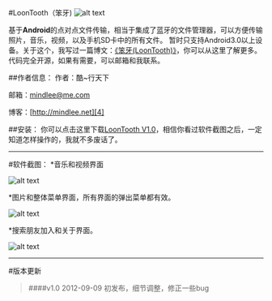 #LoonTooth（笨牙)
![alt text][0]

基于**Android**的点对点文件传输，相当于集成了蓝牙的文件管理器，可以方便传输照片，音乐，视频，以及手机SD卡中的所有文件。
暂时只支持Android3.0以上设备。关于这个，我写过一篇博文：[《笨牙(LoonTooth)》][1]，你可以从这里了解更多。代码完全开源，如果有需要，可以邮箱和我联系。

##作者信息：
作者：酷~行天下

邮箱：[mindlee@me.com][3]

博客：[http://mindlee.net][4]


##安装：
你可以点击这里下载[LoonTooth V1.0][2]，相信你看过软件截图之后，一定知道怎样操作的，我就不多废话了。

***
#软件截图：
*音乐和视频界面

![alt text][5]

*图片和整体菜单界面，所有界面的弹出菜单都有效。

![alt text][6]

*搜索朋友加入和关于界面。

![alt text][7]
***
#版本更新
> ####v1.0      2012-09-09
初发布，细节调整，修正一些bug



[0]: http://mindlee.net/wp-content/uploads/2012/09/loontooth_header.png "软件图标"
[1]: http://mindlee.net/2012/09/08/loontooth/
[2]: https://github.com/welon/LoonTooth/blob/master/bin/LoonTooth.apk
[3]: mindlee@me.com
[4]: http://mindlee.net
[5]: http://mindlee.net/wp-content/uploads/2012/09/audio_video.png "音频和视频界面"
[6]: http://mindlee.net/wp-content/uploads/2012/09/photo_overflow.png "图片和菜单"
[7]: http://mindlee.net/wp-content/uploads/2012/09/connect_about.png "搜索加入和关于界面"
